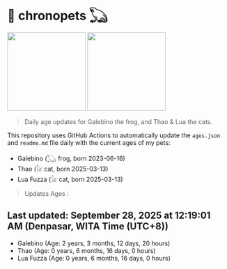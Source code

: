 # 🐾 chronopets 𓆏
<img src="https://github.com/user-attachments/assets/802b3632-7c4b-4232-a3a0-8b1d8fa6f04d" widht=180 height=180 >
<img src="https://github.com/user-attachments/assets/16687005-7ebb-4607-be57-0c8e528fed06" widht=180 height=180 >

> Daily age updates for Galebino the frog, and Thao & Lua the cats.

This repository uses GitHub Actions to automatically update the `ages.json` and `readme.md` file daily with the current ages of my pets: <br>
- Galebino (𓆏 frog, born 2023-06-16)
- Thao (𓃠 cat, born 2025-03-13)
- Lua Fuzza (𓃠 cat, born 2025-03-13)

> Updates Ages :

## Last updated: September 28, 2025 at 12:19:01 AM (Denpasar, WITA Time (UTC+8))

- Galebino (Age: 2 years, 3 months, 12 days, 20 hours)
- Thao (Age: 0 years, 6 months, 16 days, 0 hours)
- Lua Fuzza (Age: 0 years, 6 months, 16 days, 0 hours)


